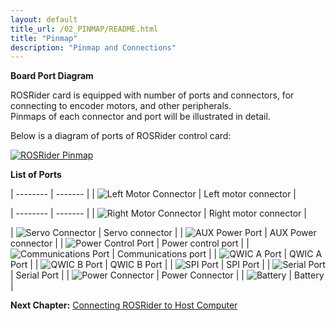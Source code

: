 ```yaml
---
layout: default
title_url: /02_PINMAP/README.html
title: "Pinmap"
description: "Pinmap and Connections"
---
```


**Board Port Diagram**

ROSRider card is equipped with number of ports and connectors, for connecting to encoder motors, and other peripherals.  
Pinmaps of each connector and port will be illustrated in detail.  

Below is a diagram of ports of ROSRider control card:  
  
[![ROSRider Pinmap](../images/ROSRider4D_portmap.png)](https://acada.dev/products)

**List of Ports**

| -------- | ------- |
| ![Left Motor Connector](../images/pinmap/con_left_motor.png) | Left motor connector |


| -------- | ------- |
| ![Right Motor Connector](../images/pinmap/con_right_motor.png) | Right motor connector |

  
| ![Servo Connector](../images/pinmap/con_servo.png) | Servo connector |
| ![AUX Power Port](../images/pinmap/con_power_aux.png) | AUX Power connector |
| ![Power Control Port](../images/pinmap/con_power_control.png) | Power control port |
| ![Communications Port](../images/pinmap/con_comm.png) | Communications port |
| ![QWIC A Port](../images/pinmap/con_qwic_a.png) | QWIC A Port |
| ![QWIC B Port](../images/pinmap/con_qwic_b.png) | QWIC B Port |
| ![SPI Port](../images/pinmap/con_spi.png) | SPI Port |
| ![Serial Port](../images/pinmap/con_serial.png) | Serial Port |
| ![Power Connector](../images/pinmap/con_xt30.png) | Power Connector |
| ![Battery](../images/pinmap/con_battery.png) | Battery |


__Next Chapter:__ [Connecting ROSRider to Host Computer](../03_CONNECT/README.md)